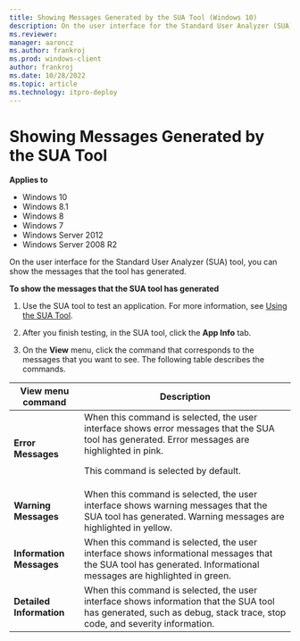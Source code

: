 ```yaml
---
title: Showing Messages Generated by the SUA Tool (Windows 10)
description: On the user interface for the Standard User Analyzer (SUA) tool, you can show the messages that the tool has generated.
ms.reviewer: 
manager: aaroncz
ms.author: frankroj
ms.prod: windows-client
author: frankroj
ms.date: 10/28/2022
ms.topic: article
ms.technology: itpro-deploy
---
```


# Showing Messages Generated by the SUA Tool

**Applies to**

-   Windows 10
-   Windows 8.1
-   Windows 8
-   Windows 7
-   Windows Server 2012
-   Windows Server 2008 R2

On the user interface for the Standard User Analyzer (SUA) tool, you can show the messages that the tool has generated.

**To show the messages that the SUA tool has generated**

1.  Use the SUA tool to test an application. For more information, see [Using the SUA Tool](using-the-sua-tool.md).

2.  After you finish testing, in the SUA tool, click the **App Info** tab.

3.  On the **View** menu, click the command that corresponds to the messages that you want to see. The following table describes the commands.

|View menu command|Description|
|--- |--- |
|**Error Messages**|When this command is selected, the user interface shows error messages that the SUA tool has generated. Error messages are highlighted in pink.<p>This command is selected by default.|
|**Warning Messages**|When this command is selected, the user interface shows warning messages that the SUA tool has generated. Warning messages are highlighted in yellow.|
|**Information Messages**|When this command is selected, the user interface shows informational messages that the SUA tool has generated. Informational messages are highlighted in green.|
|**Detailed Information**|When this command is selected, the user interface shows information that the SUA tool has generated, such as debug, stack trace, stop code, and severity information.|